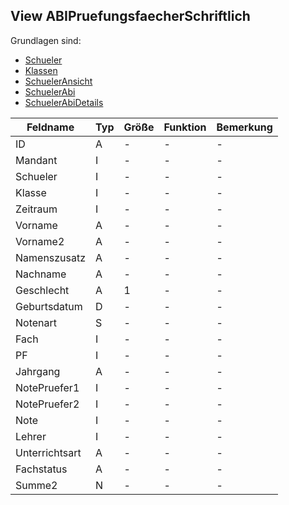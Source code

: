 ##  View ABIPruefungsfaecherSchriftlich

Grundlagen sind:

*  [Schueler](https://doc.magellan7.stueber.de/datenstruktur/tabellen/Schueler/)
*  [Klassen](https://doc.magellan7.stueber.de/datenstruktur/tabellen/Klassen/)
*  [SchuelerAnsicht](https://doc.magellan7.stueber.de/datenstruktur/ansichten/SchuelerAnsicht/)
*  [SchuelerAbi](https://doc.magellan7.stueber.de/datenstruktur/tabellen/SchuelerABI/)
*  [SchuelerAbiDetails](https://doc.magellan7.stueber.de/datenstruktur/tabellen/SchuelerABIDetails/)


| Feldname       | Typ | Größe | Funktion | Bemerkung |
|----------------|-----|-------|----------|-----------|
| ID             | A   | -     | -        | -         |
| Mandant        | I   | -     | -        | -         |
| Schueler       | I   | -     | -        | -         |
| Klasse         | I   | -     | -        | -         |
| Zeitraum       | I   | -     | -        | -         |
| Vorname        | A   | -     | -        | -         |
| Vorname2       | A   | -     | -        | -         |
| Namenszusatz   | A   | -     | -        | -         |
| Nachname       | A   | -     | -        | -         |
| Geschlecht     | A   | 1     | -        | -         |
| Geburtsdatum   | D   | -     | -        | -         |
| Notenart       | S   | -     | -        | -         |
| Fach           | I   | -     | -        | -         |
| PF             | I   | -     | -        | -         |
| Jahrgang       | A   | -     | -        | -         |
| NotePruefer1   | I   | -     | -        | -         |
| NotePruefer2   | I   | -     | -        | -         |
| Note           | I   | -     | -        | -         |
| Lehrer         | I   | -     | -        | -         |
| Unterrichtsart | A   | -     | -        | -         |
| Fachstatus     | A   | -     | -        | -         |
| Summe2         | N   | -     | -        | -         |
